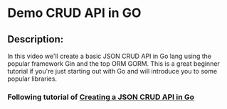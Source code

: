 # Demo CRUD API in GO

## Description:
In this video we'll create a basic JSON CRUD API in Go lang using the popular framework Gin and the top ORM GORM. This is a great beginner tutorial if you're just starting out with Go and will introduce you to some popular libraries.

### Following tutorial of [Creating a JSON CRUD API in Go ](https://www.youtube.com/watch?v=lf_kiH_NPvM)
